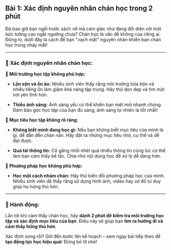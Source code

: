 ## Bài 1: Xác định nguyên nhân chán học trong 2 phút

Đã bao giờ bạn ngồi trước sách vở mà cảm giác như đang đối diện với một bức tường cao ngất ngưởng chưa? Chán học là vấn đề không của riêng ai. Đừng lo, dưới đây là cách để bạn "vạch mặt" nguyên nhân khiến bạn chán học trong nháy mắt!

---

### 📌 Xác định nguyên nhân chán học:

**🔹 Môi trường học tập không phù hợp:**

- **Lộn xộn và ồn ào:** Nhiều sinh viên thấy rằng môi trường bừa bộn và nhiều tiếng ồn làm giảm khả năng tập trung. Hãy thử dọn dẹp và tìm một nơi yên tĩnh hơn.

- **Thiếu ánh sáng:** Ánh sáng yếu có thể khiến bạn mệt mỏi nhanh chóng. Đảm bảo góc học tập của bạn đủ sáng, ánh sáng tự nhiên là tốt nhất!

**🔹 Mục tiêu học tập không rõ ràng:**

- **Không biết mình đang học gì:** Nếu bạn không biết mục tiêu của mình là gì, dễ dẫn đến chán nản. Hãy đặt ra những mục tiêu nhỏ, cụ thể và dễ đạt được.

- **Quá tải thông tin:** Cố gắng nhồi nhét quá nhiều thông tin cùng lúc có thể làm bạn cảm thấy bế tắc. Chia nhỏ nội dung học để xử lý dễ dàng hơn.

**🔹 Phương pháp học không phù hợp:**

- **Học một cách nhàm chán:** Hãy thử biến đổi phương pháp học của mình. Nhiều sinh viên đã thấy rằng sử dụng hình ảnh, video hay sơ đồ tư duy giúp họ hứng thú hơn.

---

### 🚀 Hành động:

Lần tới khi cảm thấy chán học, hãy **dành 2 phút để kiểm tra môi trường học tập và xác định mục tiêu của bạn**. Điều này sẽ giúp bạn **tìm ra hướng đi và cảm thấy hứng thú hơn**.

Xác định xong rồi? Giờ đến bước lên kế hoạch – xem ngay bài tiếp theo để **tạo động lực học hiệu quả**! Đừng bỏ lỡ nhé!